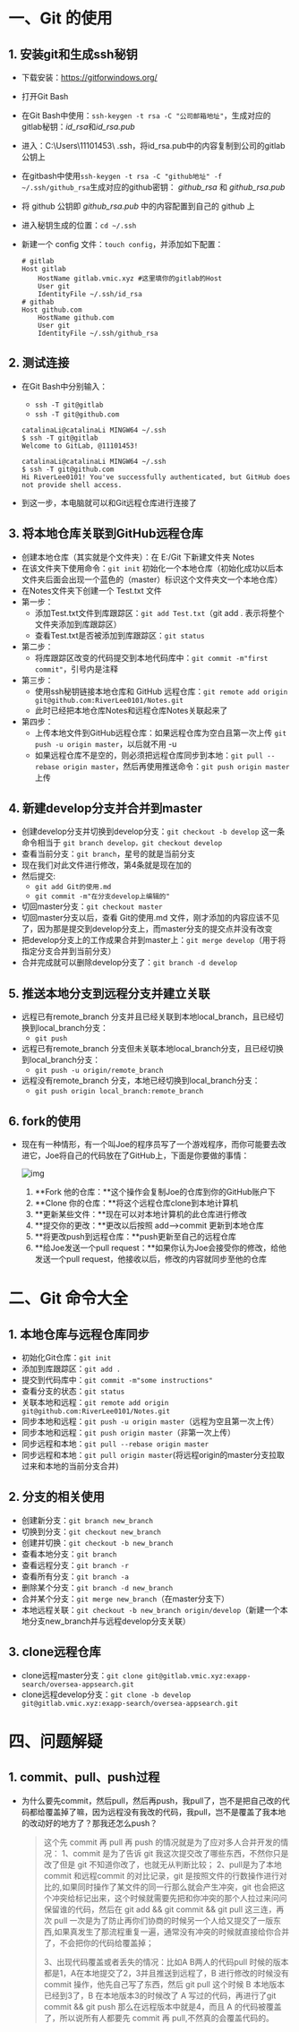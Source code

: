 # 一、Git 的使用

## 1. 安装git和生成ssh秘钥

- 下载安装：<https://gitforwindows.org/>

- 打开Git Bash

- 在Git Bash中使用：`ssh-keygen -t rsa -C "公司邮箱地址"`，生成对应的gitlab秘钥：*id_rsa*和*id_rsa.pub*

- 进入：C:\Users\11101453\ .ssh，将id_rsa.pub中的内容复制到公司的gitlab公钥上

- 在gitbash中使用`ssh-keygen -t rsa -C "github地址" -f ~/.ssh/github_rsa`生成对应的github密钥： *github_rsa* 和 *github_rsa.pub*

- 将 github 公钥即 *github_rsa.pub* 中的内容配置到自己的 github 上

- 进入秘钥生成的位置：`cd ~/.ssh`

- 新建一个 config 文件：`touch config`，并添加如下配置：

  ```config
  # gitlab
  Host gitlab
      HostName gitlab.vmic.xyz #这里填你的gitlab的Host
      User git
      IdentityFile ~/.ssh/id_rsa
  # githab
  Host github.com
      HostName github.com
      User git
      IdentityFile ~/.ssh/github_rsa
  ```



## 2. 测试连接

- 在Git Bash中分别输入：

  - `ssh -T git@gitlab`
  - `ssh -T git@github.com`

  ```
  catalinaLi@catalinaLi MINGW64 ~/.ssh
  $ ssh -T git@gitlab
  Welcome to GitLab, @11101453!
  
  catalinaLi@catalinaLi MINGW64 ~/.ssh
  $ ssh -T git@github.com
  Hi RiverLee0101! You've successfully authenticated, but GitHub does not provide shell access.
  ```

- 到这一步，本电脑就可以和Git远程仓库进行连接了



## 3. 将本地仓库关联到GitHub远程仓库

- 创建本地仓库（其实就是个文件夹）：在 E:/Git 下新建文件夹 Notes
- 在该文件夹下使用命令：`git init` 初始化一个本地仓库（初始化成功以后本文件夹后面会出现一个蓝色的（master）标识这个文件夹文一个本地仓库）
- 在Notes文件夹下创建一个 Test.txt 文件
- 第一步：
  - 添加Test.txt文件到库跟踪区：`git add Test.txt`（git add . 表示将整个文件夹添加到库跟踪区）
  - 查看Test.txt是否被添加到库跟踪区：`git status`
- 第二步：
  - 将库跟踪区改变的代码提交到本地代码库中：`git commit -m"first commit"`，引号内是注释
- 第三步：
  - 使用ssh秘钥链接本地仓库和 GitHub 远程仓库：`git remote add origin  git@github.com:RiverLee0101/Notes.git`
  - 此时已经把本地仓库Notes和远程仓库Notes关联起来了
- 第四步：
  - 上传本地文件到GitHub远程仓库：如果远程仓库为空白且第一次上传 `git push -u origin master`，以后就不用 -u
  - 如果远程仓库不是空的，则必须把远程仓库同步到本地：`git pull --rebase origin master`，然后再使用推送命令：`git push origin master` 上传



## 4. 新建develop分支并合并到master

- 创建develop分支并切换到develop分支：`git checkout -b develop` 这一条命令相当于 `git branch develop，git checkout develop`
- 查看当前分支：`git branch`，星号的就是当前分支
- 现在我们对此文件进行修改，第4条就是现在加的
- 然后提交:
  - `git add Git的使用.md`
  - `git commit -m"在分支develop上编辑的"`
- 切回master分支：`git checkout master`
- 切回master分支以后，查看 Git的使用.md 文件，刚才添加的内容应该不见了，因为那是提交到develop分支上，而master分支的提交点并没有改变
- 把develop分支上的工作成果合并到master上：`git merge develop`（用于将指定分支合并到当前分支）
- 合并完成就可以删除develop分支了：`git branch -d develop`



## 5. 推送本地分支到远程分支并建立关联

- 远程已有remote_branch 分支并且已经关联到本地local_branch，且已经切换到local_branch分支：
  - `git push`
- 远程已有remote_branch 分支但未关联本地local_branch分支，且已经切换到local_branch分支：
  - `git push -u origin/remote_branch`
- 远程没有remote_branch 分支，本地已经切换到local_branch分支：
  - `git push origin local_branch:remote_branch`



## 6. fork的使用

- 现在有一种情形，有一个叫Joe的程序员写了一个游戏程序，而你可能要去改进它，Joe将自己的代码放在了GitHub上，下面是你要做的事情：

  ![img](https://images2015.cnblogs.com/blog/736876/201704/736876-20170415203200580-1160875629.png)

  1. **Fork 他的仓库：**这个操作会复制Joe的仓库到你的GitHub账户下
  2. **Clone 你的仓库：**将这个远程仓库clone到本地计算机
  3. **更新某些文件：**现在可以对本地计算机的此仓库进行修改
  4. **提交你的更改：**更改以后按照 add-->commit 更新到本地仓库
  5. **将更改push到远程仓库：**push更新至自己的远程仓库
  6. **给Joe发送一个pull request：**如果你认为Joe会接受你的修改，给他发送一个pull request，他接收以后，修改的内容就同步至他的仓库



# 二、Git 命令大全

## 1. 本地仓库与远程仓库同步

- 初始化Git仓库：`git init`
- 添加到库跟踪区：`git add .`
- 提交到代码库中：`git commit -m"some instructions"`
- 查看分支的状态：`git status`
- 关联本地和远程：`git remote add origin  git@github.com:RiverLee0101/Notes.git`
- 同步本地和远程：`git push -u origin master`（远程为空且第一次上传）
- 同步本地和远程：`git push origin master`（非第一次上传）
- 同步远程和本地：`git pull --rebase origin master`
- 同步远程和本地：`git pull origin master`(将远程origin的master分支拉取过来和本地的当前分支合并)



## 2. 分支的相关使用

- 创建新分支：`git branch new_branch`
- 切换到分支：`git checkout new_branch`
- 创建并切换：`git checkout -b new_branch`
- 查看本地分支：`git branch`
- 查看远程分支：`git branch -r`
- 查看所有分支：`git branch -a`
- 删除某个分支：`git branch -d new_branch`
- 合并某个分支：`git merge new_branch`（在master分支下）
- 本地远程关联：`git checkout -b new_branch origin/develop`（新建一个本地分支new_branch并与远程develop分支关联）



## 3. clone远程仓库

- clone远程master分支：`git clone git@gitlab.vmic.xyz:exapp-search/oversea-appsearch.git`
- clone远程develop分支：`git clone -b develop git@gitlab.vmic.xyz:exapp-search/oversea-appsearch.git`



# 四、问题解疑

## 1. commit、pull、push过程

- 为什么要先commit，然后pull，然后再push，我pull了，岂不是把自己改的代码都给覆盖掉了嘛，因为远程没有我改的代码，我pull，岂不是覆盖了我本地的改动好的地方了？那我还怎么push？

  > 这个先 commit 再 pull 再 push 的情况就是为了应对多人合并开发的情况：
  > 1、commit 是为了告诉 git 我这次提交改了哪些东西，不然你只是改了但是 git 不知道你改了，也就无从判断比较；
  > 2、pull是为了本地 commit 和远程commit 的对比记录，git 是按照文件的行数操作进行对比的,如果同时操作了某文件的同一行那么就会产生冲突，git 也会把这个冲突给标记出来，这个时候就需要先把和你冲突的那个人拉过来问问保留谁的代码，然后在 git add && git commit && git pull 这三连，再次 pull 一次是为了防止再你们协商的时候另一个人给又提交了一版东西,如果真发生了那流程重复一遍，通常没有冲突的时候就直接给你合并了，不会把你的代码给覆盖掉；
  >
  > 3、出现代码覆盖或者丢失的情况：比如A B两人的代码pull 时候的版本都是1，A在本地提交了2，3并且推送到远程了，B 进行修改的时候没有commit 操作，他先自己写了东西，然后 git pull 这个时候 B 本地版本已经到3了，B 在本地版本3的时候改了 A 写过的代码，再进行了git commit && git push 那么在远程版本中就是4，而且 A 的代码被覆盖了，所以说所有人都要先 commit 再 pull,不然真的会覆盖代码的。